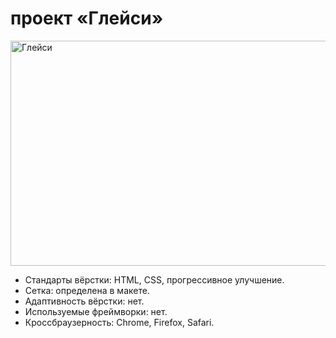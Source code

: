 # проект «Глейси»

<img src="https://up.htmlacademy.ru/assets/intensives/htmlcss/30/projects/gllacy/preview.jpg" width="636" height="360" alt="Глейси">

 - Стандарты вёрстки: HTML, CSS, прогрессивное улучшение.
 - Сетка: определена в макете.
 - Адаптивность вёрстки: нет.
 - Используемые фреймворки: нет.
 - Кроссбраузерность: Chrome, Firefox, Safari.
